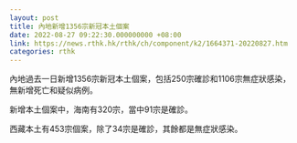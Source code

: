 ```yaml
---
layout: post
title: 內地新增1356宗新冠本土個案
date: 2022-08-27 09:22:30.000000000 +08:00
link: https://news.rthk.hk/rthk/ch/component/k2/1664371-20220827.htm
categories: rthk
---
```


內地過去一日新增1356宗新冠本土個案，包括250宗確診和1106宗無症狀感染，無新增死亡和疑似病例。

新增本土個案中，海南有320宗，當中91宗是確診。

西藏本土有453宗個案，除了34宗是確診，其餘都是無症狀感染。
